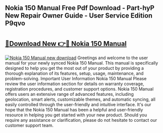 ## Nokia 150 Manual Free Pdf Download - Part-hyP New Repair Owner Guide - User Service Edition P9qvo

# <h2><a href="http://cf18985.oget.top/?id=Nokia+150+Manual">🔗Download New 👉🔴 Nokia 150 Manual</a></h2>

[![Nokia 150 Manual new download](https://i.imgur.com/5g1atiW.png)](http://cf18985.oget.top/?id=Nokia+150+Manual)
Greetings and welcome to the user manual for your newly synced Nokia 150 Manual. This manual is specifically designed to help you get the most out of your product by providing a thorough explanation of its features, setup, usage, maintenance, and problem-solving. Important User Information Nokia 150 Manual Please review the user information section for details on warranty coverage, registration procedures, and customer support options. Nokia 150 Manual offers users an extensive range of advanced features, including geolocation, smart alerts, customizable themes, and automatic syncing, all easily controlled through the user-friendly and intuitive interface. It's our hope that the Nokia 150 Manual has been a helpful and user-friendly resource in helping you get started with your new product. Should you require any assistance or clarification, please do not hesitate to contact our customer support team.
